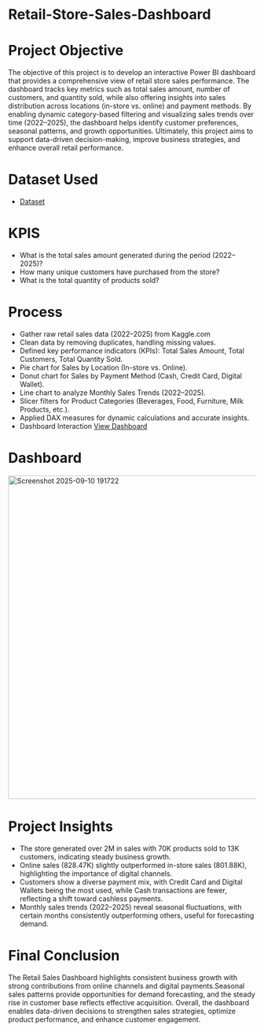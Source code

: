 # Retail-Store-Sales-Dashboard
# Project Objective
The objective of this project is to develop an interactive Power BI dashboard that provides a comprehensive view of retail store sales performance. The dashboard tracks key metrics such as total sales amount, number of customers, and quantity sold, while also offering insights into sales distribution across locations (in-store vs. online) and payment methods. By enabling dynamic category-based filtering and visualizing sales trends over time (2022–2025), the dashboard helps identify customer preferences, seasonal patterns, and growth opportunities. Ultimately, this project aims to support data-driven decision-making, improve business strategies, and enhance overall retail performance.
# Dataset Used
- <a href="https://github.com/saleem2411/Retail-Store-Sales-Dashboard/blob/main/retail_store_sales.csv">Dataset</a>
# KPIS
- What is the total sales amount generated during the period (2022–2025)?
- How many unique customers have purchased from the store?
- What is the total quantity of products sold?

# Process
- Gather raw retail sales data (2022–2025) from Kaggle.com
- Clean data by removing duplicates, handling missing values.
- Defined key performance indicators (KPIs): Total Sales Amount, Total Customers, Total Quantity Sold.
- Pie chart for Sales by Location (In-store vs. Online).
- Donut chart for Sales by Payment Method (Cash, Credit Card, Digital Wallet).
-  Line chart to analyze Monthly Sales Trends (2022–2025).
- Slicer filters for Product Categories (Beverages, Food, Furniture, Milk Products, etc.).
- Applied DAX measures for dynamic calculations and accurate insights.
- Dashboard Interaction <a href="https://github.com/saleem2411/Retail-Store-Sales-Dashboard/blob/main/Screenshot%202025-09-10%20191722.png"> View Dashboard</a>

# Dashboard
<img width="1170" height="656" alt="Screenshot 2025-09-10 191722" src="https://github.com/user-attachments/assets/495a8e06-8a2c-4cf9-8e6d-38c8f4f3a981" />


# Project Insights
- The store generated over 2M in sales with 70K products sold to 13K customers, indicating steady business growth.
- Online sales (828.47K) slightly outperformed in-store sales (801.88K), highlighting the importance of digital channels.
- Customers show a diverse payment mix, with Credit Card and Digital Wallets being the most used, while Cash transactions are fewer, reflecting a shift toward cashless payments.
- Monthly sales trends (2022–2025) reveal seasonal fluctuations, with certain months consistently outperforming others, useful for forecasting demand.

# Final Conclusion
The Retail Sales Dashboard highlights consistent business growth with strong contributions from online channels and digital payments.Seasonal sales patterns provide opportunities for demand forecasting, and the steady rise in customer base reflects effective acquisition. Overall, the dashboard enables data-driven decisions to strengthen sales strategies, optimize product performance, and enhance customer engagement.
